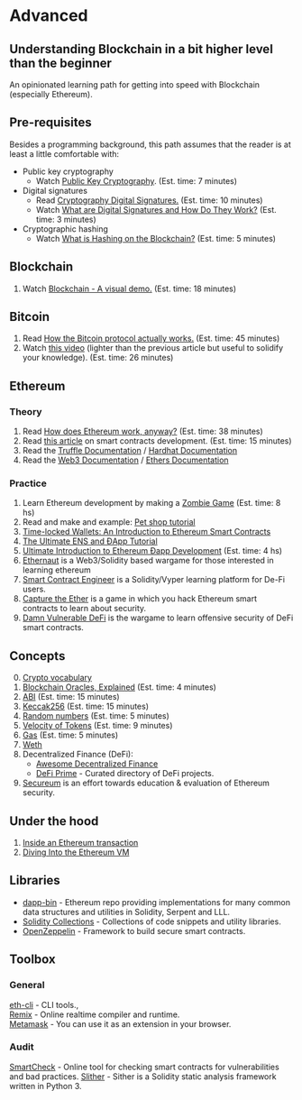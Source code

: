 # Advanced
## Understanding Blockchain in a bit higher level than the beginner

An opinionated learning path for getting into speed with Blockchain (especially Ethereum).
## Pre-requisites

Besides a programming background, this path assumes that the reader is at least a little comfortable with:
- Public key cryptography<br/>
   - Watch [Public Key Cryptography](https://www.youtube.com/watch?v=GSIDS_lvRv4). (Est. time: 7 minutes)
- Digital signatures
   - Read [Cryptography Digital 
       Signatures.](https://www.tutorialspoint.com/cryptography/cryptography_digital_signatures.htm) (Est. time: 10 minutes)
   - Watch [What are Digital Signatures and How Do They Work?](https://www.youtube.com/watch?v=JR4_RBb8A9Q) (Est. time: 3 minutes)
- Cryptographic hashing
   -  Watch [What is Hashing on the Blockchain?](https://www.youtube.com/watch?v=IGSB9zoSx70) (Est. time: 5 minutes)

## Blockchain

   1. Watch [Blockchain - A visual demo.](https://www.youtube.com/watch?v=_160oMzblY8) (Est. time: 18 minutes)

## Bitcoin

   1. Read [How the Bitcoin protocol actually works.](http://www.michaelnielsen.org/ddi/how-the-bitcoin-protocol-actually-works/) (Est. time: 45 minutes)
   2. Watch [this video](https://www.youtube.com/watch?v=bBC-nXj3Ng4) (lighter than the previous article but useful to solidify your knowledge). (Est. time: 26 minutes)

## Ethereum
### Theory

   1. Read [How does Ethereum work, anyway?](https://medium.com/@preethikasireddy/how-does-ethereum-work-anyway-22d1df506369) (Est. time: 38 minutes)
   2. Read [this article](https://blog.zeppelin.solutions/the-hitchhikers-guide-to-smart-contracts-in-ethereum-848f08001f05) on smart contracts development. (Est. time: 15 minutes)
   3. Read the [Truffle Documentation](https://truffleframework.com/docs/) / [Hardhat Documentation](https://hardhat.org/getting-started/)
   4. Read the [Web3 Documentation](https://web3js.readthedocs.io/en/1.0/) / [Ethers Documentation](https://docs.ethers.io/v5/)

### Practice

   1. Learn Ethereum development by making a [Zombie Game](https://cryptozombies.io/) (Est. time: 8 hs)
   2. Read and make and example: [Pet shop tutorial](https://www.trufflesuite.com/tutorial)
   3. [Time-locked Wallets: An Introduction to Ethereum Smart Contracts](https://www.trufflesuite.com/tutorial)
   4. [The Ultimate ENS and ĐApp Tutorial](https://www.toptal.com/ethereum/ethereum-name-service-dapp-tutorial)
   5. [Ultimate Introduction to Ethereum Ðapp Development](https://www.toptal.com/ethereum/ethereum-name-service-dapp-tutorial) (Est. time: 4 hs)
   6. [Ethernaut](https://ethernaut.zeppelin.solutions/) is a Web3/Solidity based wargame for those interested in learning ethereum
   7. [Smart Contract Engineer](https://www.smartcontract.engineer/) is a Solidity/Vyper learning platform for De-Fi users.
   8. [Capture the Ether](https://capturetheether.com/) is a game in which you hack Ethereum smart contracts to learn about security.
   9. [Damn Vulnerable DeFi](https://www.damnvulnerabledefi.xyz/) is the wargame to learn offensive security of DeFi smart contracts.

## Concepts

   0. [Crypto vocabulary](https://medium.com/datadriveninvestor/crypto-vocabulary-expanded-76131d26537b)
   1. [Blockchain Oracles, Explained](https://cointelegraph.com/explained/blockchain-oracles-explained) (Est. time: 4 minutes)
   2. [ABI](https://github.com/ethereum/wiki/wiki/Ethereum-Contract-ABI) (Est. time: 15 minutes)
   3. [Keccak256](https://www.slideshare.net/RajeevVerma14/keccakpptx) (Est. time: 15 minutes)
   4. [Random numbers](https://ethereum.stackexchange.com/questions/191/how-can-i-securely-generate-a-random-number-in-my-smart-contract) (Est. time: 5 minutes)
   5. [Velocity of Tokens](https://medium.com/newtown-partners/velocity-of-tokens-26b313303b77) (Est. time: 9 minutes)
   6. [Gas](https://ethgas.io/) (Est. time: 5 minutes)
   7.  [Weth](https://weth.io/)
   8. Decentralized Finance (DeFi):
       - [Awesome Decentralized Finance](https://github.com/ong/awesome-decentralized-finance)
       - [DeFi Prime](https://defiprime.com/) - Curated directory of DeFi projects.
   9. [Secureum](https://secureum.substack.com/) is an effort towards education & evaluation of Ethereum security.

## Under the hood

   1. [Inside an Ethereum transaction](https://medium.com/@codetractio/inside-an-ethereum-transaction-fa94ffca912f)
   2. [Diving Into the Ethereum VM](https://blog.qtum.org/diving-into-the-ethereum-vm-6e8d5d2f3c30)

## Libraries

   - [dapp-bin](https://github.com/ethereum/dapp-bin) - Ethereum repo providing implementations for many common data structures and utilities in Solidity, Serpent and LLL.
   - [Solidity Collections](https://github.com/ethereum/dapp-bin) - Collections of code snippets and utility libraries.
   - [OpenZeppelin](https://openzeppelin.org/) - Framework to build secure smart contracts.

## Toolbox
### General

[eth-cli](https://github.com/protofire/eth-cli) - CLI tools.,<br />
[Remix](https://remix.ethereum.org/) - Online realtime compiler and runtime.<br />
[Metamask](https://metamask.io/) - You can use it as an extension in your browser.<br />

### Audit

[SmartCheck](https://tool.smartdec.net/) - Online tool for checking smart contracts for vulnerabilities and bad practices.
[Slither](https://github.com/crytic/slither) - Sither is a Solidity static analysis framework written in Python 3.
